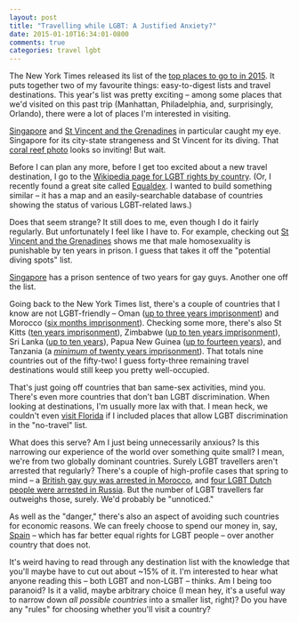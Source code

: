 ```yaml
---
layout: post
title: "Travelling while LGBT: A Justified Anxiety?"
date: 2015-01-10T16:34:01-0800
comments: true
categories: travel lgbt
---
```


The New York Times released its list of the [top places to go to in 2015](http://www.nytimes.com/interactive/2015/01/11/travel/52-places-to-go-in-2015.html?hp&action=click&pgtype=Homepage&module=photo-spot-region&region=top-news&WT.nav=top-news). It puts together two of my favourite things: easy-to-digest lists and travel destinations. This year's list was pretty exciting – among some places that we'd visited on this past trip (Manhattan, Philadelphia, and, surprisingly, Orlando), there were a lot of places I'm interested in visiting.

[Singapore](http://en.wikipedia.org/wiki/Singapore) and [St Vincent and the Grenadines](http://en.wikipedia.org/wiki/Saint_Vincent_and_the_Grenadines) in particular caught my eye. Singapore for its city-state strangeness and St Vincent for its diving. That [coral reef photo](http://graphics8.nytimes.com/newsgraphics/2015/01/08/places-to-go/assets/images/stvincent-1254.jpg) looks so inviting! But wait.

Before I can plan any more, before I get too excited about a new travel destination, I go to the [Wikipedia page for LGBT rights by country](http://en.wikipedia.org/wiki/LGBT_rights_by_country_or_territory). (Or, I recently found a great site called [Equaldex](http://equaldex.com/). I wanted to build something similar – it has a map and an easily-searchable database of countries showing the status of various LGBT-related laws.)

Does that seem strange? It still does to me, even though I do it fairly regularly. But unfortunately I feel like I have to. For example, checking out [St Vincent and the Grenadines](http://equaldex.com/region/saint-vincent-and-the-grenadines) shows me that male homosexuality is punishable by ten years in prison. I guess that takes it off the "potential diving spots" list.

[Singapore](http://equaldex.com/region/singapore) has a prison sentence of two years for gay guys. Another one off the list.

Going back to the New York Times list, there's a couple of countries that I know are not LGBT-friendly – Oman ([up to three years imprisonment](http://equaldex.com/region/oman)) and Morocco ([six months imprisonment](http://equaldex.com/region/morocco)). Checking some more, there's also St Kitts ([ten years imprisonment](http://equaldex.com/region/saint-kitts-and-nevis)), Zimbabwe ([up to ten years imprisonment](http://equaldex.com/region/zimbabwe)), Sri Lanka ([up to ten years](http://equaldex.com/region/sri-lanka)), Papua New Guinea ([up to fourteen years](http://equaldex.com/region/papua-new-guinea)), and Tanzania (a [*minimum* of twenty years imprisonment](http://equaldex.com/region/tanzania)). That totals nine countries out of the fifty-two! I guess forty-three remaining travel destinations would still keep you pretty well-occupied.

That's just going off countries that ban same-sex activities, mind you. There's even more countries that don't ban LGBT discrimination. When looking at destinations, I'm usually more lax with that. I mean heck, we couldn't even [visit Florida](http://equaldex.com/region/united-states/florida) if I included places that allow LGBT discrimination in the "no-travel" list.

What does this serve? Am I just being unnecessarily anxious? Is this narrowing our experience of the world over something quite small? I mean, we're from two globally dominant countries. Surely LGBT travellers aren't arrested that regularly? There's a couple of high-profile cases that spring to mind – a [British gay guy was arrested in Morocco](http://www.telegraph.co.uk/travel/travelnews/11142952/Call-for-boycott-of-Morocco-after-British-tourist-jailed-for-homosexual-acts.html), and [four LGBT Dutch people were arrested in Russia](http://www.travelandescape.ca/2013/07/first-tourists-have-been-arrested-under-putins-anti-gay-laws/). But the number of LGBT travellers far outweighs those, surely. We'd probably be "unnoticed."

As well as the "danger," there's also an aspect of avoiding such countries for economic reasons. We can freely choose to spend our money in, say, [Spain](http://equaldex.com/region/spain) – which has far better equal rights for LGBT people – over another country that does not.

It's weird having to read through any destination list with the knowledge that you'll maybe have to cut out about ~15% of it. I'm interested to hear what anyone reading this – both LGBT and non-LGBT – thinks. Am I being too paranoid? Is it a valid, maybe arbitrary choice (I mean hey, it's a useful way to narrow down *all possible countries* into a smaller list, right)? Do you have any "rules" for choosing whether you'll visit a country?
